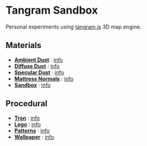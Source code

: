 # Tangram Sandbox

Personal experiments using [tangram.js](https://github.com/tangrams/tangram) 3D map engine.

## Materials

* [**Ambient Dust**](http://patriciogonzalezvivo.github.io/tangram-sandbox/tangram.html?styles/ambient-dust.yaml) : [info](tangram.html?styles/ambient-dust)
* [**Diffuse Dust**](http://patriciogonzalezvivo.github.io/tangram-sandbox/tangram.html?styles/diffuse-dust.yaml) : [info](tangram.html?styles/diffuse-dust)
* [**Specular Dust**](http://patriciogonzalezvivo.github.io/tangram-sandbox/tangram.html?styles/specular-dust.yaml) : [info](tangram.html?styles/specular-dust)
* [**Mattress Normals**](http://patriciogonzalezvivo.github.io/tangram-sandbox/tangram.html?styles/mattress.yaml) : [info](tangram.html?styles/mattress)
* [**Sandbox**](http://patriciogonzalezvivo.github.io/tangram-sandbox/tangram.html?styles/sandbox.yaml) : [info](tangram.html?styles/sandbox)

## Procedural 

* [**Tron**](http://patriciogonzalezvivo.github.io/tangram-sandbox/tangram.html?styles/tron.yaml) : [info](tangram.html?styles/tron)
* [**Lego**](http://patriciogonzalezvivo.github.io/tangram-sandbox/tangram.html?styles/lego.yaml) : [info](tangram.html?styles/lego)
* [**Patterns**](http://patriciogonzalezvivo.github.io/tangram-sandbox/tangram.html?styles/patterns.yaml) : [info](tangram.html?styles/patterns)
* [**Wallpaper**](http://patriciogonzalezvivo.github.io/tangram-sandbox/tangram.html?styles/wallpaper.yaml) : [info](tangram.html?styles/wallpaper)
